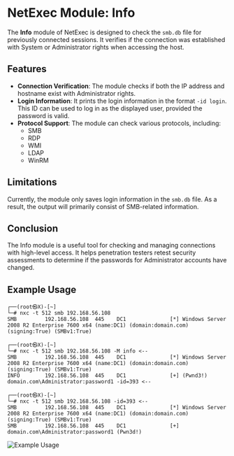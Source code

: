 # NetExec Module: Info

The **Info** module of NetExec is designed to check the `smb.db` file for previously connected sessions. It verifies if the connection was established with System or Administrator rights when accessing the host. 

## Features

- **Connection Verification**: The module checks if both the IP address and hostname exist with Administrator rights.
- **Login Information**: It prints the login information in the format `-id login`. This ID can be used to log in as the displayed user, provided the password is valid.
- **Protocol Support**: The module can check various protocols, including:
  - SMB
  - RDP
  - WMI
  - LDAP
  - WinRM

## Limitations

Currently, the module only saves login information in the `smb.db` file. As a result, the output will primarily consist of SMB-related information.

## Conclusion

The Info module is a useful tool for checking and managing connections with high-level access. It helps penetration testers retest security assessments to determine if the passwords for Administrator accounts have changed.

## Example Usage

```
┌──(root㉿X)-[~]
└─# nxc -t 512 smb 192.168.56.108
SMB         192.168.56.108  445    DC1              [*] Windows Server 2008 R2 Enterprise 7600 x64 (name:DC1) (domain:domain.com) (signing:True) (SMBv1:True)

┌──(root㉿X)-[~]
└─# nxc -t 512 smb 192.168.56.108 -M info <--
SMB         192.168.56.108  445    DC1              [*] Windows Server 2008 R2 Enterprise 7600 x64 (name:DC1) (domain:domain.com) (signing:True) (SMBv1:True)
INFO        192.168.56.108  445    DC1              [+] (Pwnd3!) domain.com\Administrator:password1 -id=393 <--

┌──(root㉿X)-[~]
└─# nxc -t 512 smb 192.168.56.108 -id=393 <--
SMB         192.168.56.108  445    DC1              [*] Windows Server 2008 R2 Enterprise 7600 x64 (name:DC1) (domain:domain.com) (signing:True) (SMBv1:True)
SMB         192.168.56.108  445    DC1              [+] domain.com\Administrator:password1 (Pwn3d!)  
```

![Example Usage](https://github.com/user-attachments/assets/9bbdca0a-353f-4562-9f61-a5d4db376765)
